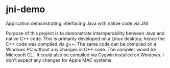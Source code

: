 jni-demo
========

Application demonstrating interfacing Java with native code via JNI

Purpose of this project is to demonstrate interoperability between Java and native C++ code. This
is primarily developed on a Linux desktop; hence the C++ code was compiled via g++. The same code
can be compiled on a Windows PC without any changes in C++ code. The compiler would be Microsoft CL
. It could also be compiled via Cygwin installed on Windows. I don't expect any changes for Apple
MAC systems.
